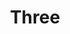 ---
artist: 'The Necks'
title: Three
apple_link: 'https://music.apple.com/us/album/three/1496084711'
link: 'https://www.dropbox.com/s/y36fz29a9j7jkhd/Necks.zip?dl=1'
content: ""
new_image: ../assets/FFWD/Necks.jpg
published_date: '2020-03-28T22:33:42.000Z'
---